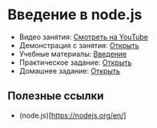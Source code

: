 # Введение в node.js

* Видео занятия: [Смотреть на YouTube]() 
* Демонстрация с занятия: [Открыть](https://github.com/maxchv/WebShort/tree/master/module03/lesson01/demo)
* Учебные материалы: [Введение](unit01.pdf)
* Практическое задание: [Открыть](practice.pdf)
* Домашнее задание: [Открыть](hw.pdf)

## Полезные ссылки

* (node.js)[https://nodejs.org/en/]